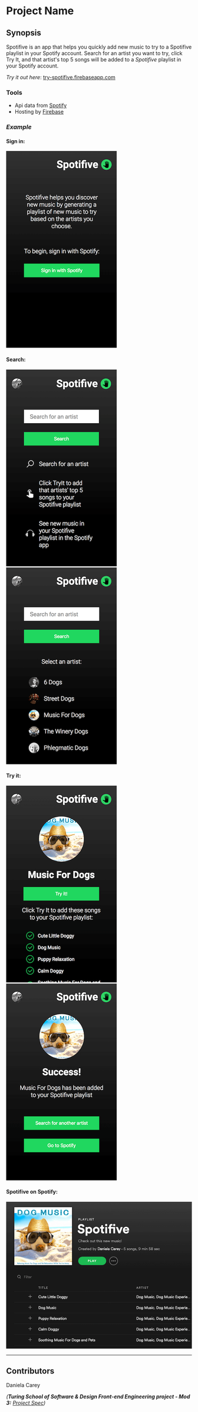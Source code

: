 # Project Name

## Synopsis

Spotifive is an app that helps you quickly add new music to try to a Spotifive playlist in your Spotify account. 
Search for an artist you want to try, click Try It, and that artist's top 5 songs will be added to a *Spotifive* playlist in your Spotify account.

*Try it out here*: [try-spotifive.firebaseapp.com](http://try-spotifive.firebaseapp.com)

### Tools 

* Api data from [Spotify](https://developer.spotify.com/documentation/)
* Hosting by [Firebase](https://firebase.google.com/)

### *Example* 

#### Sign in:
![Sign In](./src/images/signin.png)

#### Search:
![Search](./src/images/search1.png)
![Search](./src/images/search2.png)

#### Try it:
![Try It](./src/images/tryit.png)
![Success](./src/images/success.png)

#### Spotifive on Spotify:
![Spotifive on Spotify](./src/images/spotify.png)

---

## Contributors

Daniela Carey

_(**Turing School of Software & Design Front-end Engineering project - Mod 3:** [Project Spec](http://frontend.turing.io/projects/self-directed-project.html))_ 


